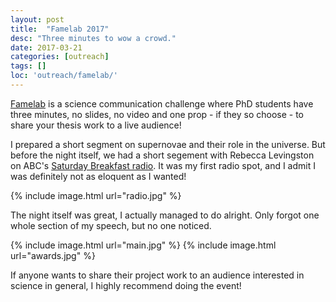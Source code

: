 ```yaml
---
layout: post
title:  "Famelab 2017"
desc: "Three minutes to wow a crowd."
date: 2017-03-21
categories: [outreach]
tags: []
loc: 'outreach/famelab/'
---
```


[Famelab](https://www.britishcouncil.org.au/famelab) is a science communication challenge
where PhD students have three minutes, no slides, no video and one prop - if they 
so choose - to share your thesis work to a live audience!

I prepared a short segment on supernovae and their role in the universe. But before the night
itself, we had a short segement with Rebecca Levingston on ABC's 
[Saturday Breakfast radio](http://www.abc.net.au/radio/brisbane/programs/saturdaybreakfast/). It was my first
radio spot, and I admit I was definitely not as eloquent as I wanted! 

{% include image.html url="radio.jpg"  %}

The night itself was great, I actually managed to do alright. Only forgot one whole section of
my speech, but no one noticed. 

{% include image.html url="main.jpg"  %}
{% include image.html url="awards.jpg"  %}

If anyone wants to share their project work to an audience interested in science in general, I 
highly recommend doing the event!